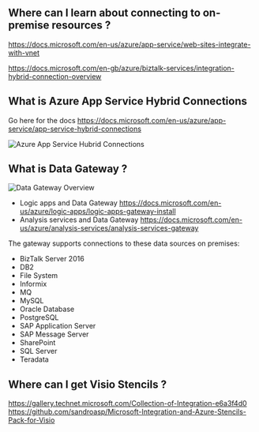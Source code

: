 ## Where can I learn about connecting to on-premise resources ? 

https://docs.microsoft.com/en-us/azure/app-service/web-sites-integrate-with-vnet

https://docs.microsoft.com/en-gb/azure/biztalk-services/integration-hybrid-connection-overview

## What is Azure App Service Hybrid Connections
Go here for the docs https://docs.microsoft.com/en-us/azure/app-service/app-service-hybrid-connections


![Azure App Service Hubrid Connections](https://docs.microsoft.com/en-us/azure/app-service/media/app-service-hybrid-connections/hybridconn-connectiondiagram.png)

## What is Data Gateway ? 

![Data Gateway Overview](https://docs.microsoft.com/en-us/azure/analysis-services/media/analysis-services-gateway/aas-gateway-how-it-works.png)
- Logic apps and Data Gateway https://docs.microsoft.com/en-us/azure/logic-apps/logic-apps-gateway-install
- Analysis services and Data Gateway  https://docs.microsoft.com/en-us/azure/analysis-services/analysis-services-gateway

The gateway supports connections to these data sources on premises:

- BizTalk Server 2016
- DB2
- File System
- Informix
- MQ
- MySQL
- Oracle Database
- PostgreSQL
- SAP Application Server
- SAP Message Server
- SharePoint
- SQL Server
- Teradata

## Where can I get Visio Stencils ? 
https://gallery.technet.microsoft.com/Collection-of-Integration-e6a3f4d0
https://github.com/sandroasp/Microsoft-Integration-and-Azure-Stencils-Pack-for-Visio

